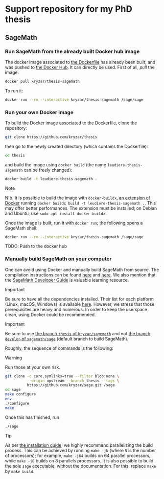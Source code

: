 # Support repository for my PhD thesis

## SageMath

### Run SageMath from the already built Docker hub image

The docker image associated to [the Dockerfile](Dockerfile) has already been built, and was pushed to [the Docker Hub](https://hub.docker.com/repository/docker/kryzar/thesis-sagemath). It can directly be used. First of all, *pull* the image:

```bash
docker pull kryzar/thesis-sagemath
```

To run it:

```bash
docker run --rm --interactive kryzar/thesis-sagemath /sage/sage
```

### Run your own Docker image

To build the Docker image associated to [the Dockerfile](Dockerfile), clone
the repository:

```bash
git clone https://github.com/kryzar/thesis
```

then go to the newly created directory (which contains the Dockerfile):

```bash
cd thesis
```

and build the image using `docker build` (the name `leudiere-thesis-sagemath` can be freely changed):

```bash
docker build -t leudiere-thesis-sagemath .
```

> [!NOTE]
> N.b. It is possible to build the image with `docker-buildx`, [an extension of
> Docker](https://docs.docker.com/reference/cli/docker/buildx/) running `docker
> buildx build -t leudiere-thesis-sagemath .`. This may offer better
> performances. The extension must be installed; on Debian and Ubuntu, use
> `sudo apt install docker-buildx`.

Once the image is built, run it with `docker run`; the following opens a
SageMath shell:

```bash
docker run --rm --interactive kryzar/thesis-sagemath /sage/sage
```

TODO: Push to the docker hub

### Manually build SageMath on your computer

One can avoid using Docker and manually build SageMath from source. The compilation instructions can be found [here](https://doc.sagemath.org/html/en/installation/source.html) and [here](https://github.com/sagemath/sage/?tab=readme-ov-file#instructions-to-build-from-source). We also mention that the [SageMath Developer Guide](https://doc.sagemath.org/html/en/developer/index.html) is valuable learning resource.

> [!IMPORTANT]
> Be sure to have all the dependencies installed. Their list for each platform (Linux, macOS, Windows) is available [here](https://github.com/sagemath/sage/?tab=readme-ov-file#instructions-to-build-from-source). However, we stress that those prerequisites are heavy and numerous. In order to keep the userspace clean, using Docker could be recommended.

> [!IMPORTANT]
> Be sure to use [the branch `thesis` of `kryzar/sagemath`](https://github.com/kryzar/sage/tree/thesis-snippets) and not [the branch `develop` of `sagemath/sage`](https://github.com/sagemath/sage) (default branch to build SageMath).

Roughly, the sequence of commands is the following:

> [!WARNING]
> Run those at your own risk.

```bash
git clone -c core.symlinks=true --filter blob:none \
          --origin upstream --branch thesis --tags \
          https://github.com/kryzar/sage.git /sage
cd sage
make configure
env
./configure
make
```

Once this has finished, run

```bash
./sage
```

> [!TIP]
> As per [the installation guide](https://github.com/sagemath/sage), we highly
> recommend parallelizing the build process. This can be achieved by running
> `make -jN` (where `N` is the number of processors); for example, `make -j64`
> builds on 64 parallel processors, while `make -j8` builds on 8 parallels
> processors. It is also possible to build the sole `sage` executable, without
> the documentation. For this, replace `make` by `make build`.
